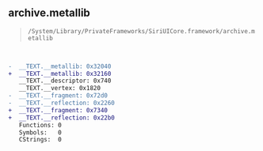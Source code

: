 ## archive.metallib

> `/System/Library/PrivateFrameworks/SiriUICore.framework/archive.metallib`

```diff

 
-  __TEXT.__metallib: 0x32040
+  __TEXT.__metallib: 0x32160
   __TEXT.__descriptor: 0x740
   __TEXT.__vertex: 0x1820
-  __TEXT.__fragment: 0x72d0
-  __TEXT.__reflection: 0x2260
+  __TEXT.__fragment: 0x7340
+  __TEXT.__reflection: 0x22b0
   Functions: 0
   Symbols:   0
   CStrings:  0

```
